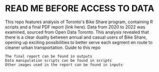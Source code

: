 # READ ME BEFORE ACCESS TO DATA

This repo features analysis of Toronto's Bike Share program, containing R scripts and a final PDF report (link here). Data from 2020 to 2022 was examined, sourced from Open Data Toronto. This analysis revealed that there is a clear duality between annual and casual users of Bike Share, opening up exciting possibilities to better serve each segment en route to cleaner urban transportation.
Guide to this repo

    The final report can be found in outputs
    Data manipulation scripts can be found in scripts
    Other images used in the report can be found in inputs
